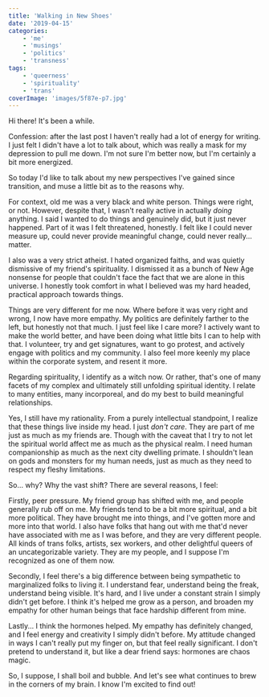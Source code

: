 ```yaml
---
title: 'Walking in New Shoes'
date: '2019-04-15'
categories:
    - 'me'
    - 'musings'
    - 'politics'
    - 'transness'
tags:
    - 'queerness'
    - 'spirituality'
    - 'trans'
coverImage: 'images/5f87e-p7.jpg'
---
```


Hi there! It's been a while.

Confession: after the last post I haven't really had a lot of energy for writing. I just felt I didn't have a lot to talk about, which was really a mask for my depression to pull me down. I'm not sure I'm better now, but I'm certainly a bit more energized.

So today I'd like to talk about my new perspectives I've gained since transition, and muse a little bit as to the reasons why.

For context, old me was a very black and white person. Things were right, or not. However, despite that, I wasn't really active in actually _doing_ anything. I said I wanted to do things and genuinely did, but it just never happened. Part of it was I felt threatened, honestly. I felt like I could never measure up, could never provide meaningful change, could never really... matter.

I also was a very strict atheist. I hated organized faiths, and was quietly dismissive of my friend's spirituality. I dismissed it as a bunch of New Age nonsense for people that couldn't face the fact that we are alone in this universe. I honestly took comfort in what I believed was my hard headed, practical approach towards things.

Things are very different for me now. Where before it was very right and wrong, I now have more empathy. My politics are definitely farther to the left, but honestly not that much. I just feel like I care more? I actively want to make the world better, and have been doing what little bits I can to help with that. I volunteer, try and get signatures, want to go protest, and actively engage with politics and my community. I also feel more keenly my place within the corporate system, and resent it more.

Regarding spirituality, I identify as a witch now. Or rather, that's one of many facets of my complex and ultimately still unfolding spiritual identity. I relate to many entities, many incorporeal, and do my best to build meaningful relationships.

Yes, I still have my rationality. From a purely intellectual standpoint, I realize that these things live inside my head. I just _don't care_. They are part of me just as much as my friends are. Though with the caveat that I try to not let the spiritual world affect me as much as the physical realm. I need human companionship as much as the next city dwelling primate. I shouldn't lean on gods and monsters for my human needs, just as much as they need to respect my fleshy limitations.

So... why? Why the vast shift? There are several reasons, I feel:

Firstly, peer pressure. My friend group has shifted with me, and people generally rub off on me. My friends tend to be a bit more spiritual, and a bit more political. They have brought me into things, and I've gotten more and more into that world. I also have folks that hang out with me that'd never have associated with me as I was before, and they are very different people. All kinds of trans folks, artists, sex workers, and other delightful queers of an uncategorizable variety. They are my people, and I suppose I'm recognized as one of them now.

Secondly, I feel there's a big difference between being sympathetic to marginalized folks to living it. I understand fear, understand being the freak, understand being visible. It's hard, and I live under a constant strain I simply didn't get before. I think it's helped me grow as a person, and broaden my empathy for other human beings that face hardship different from mine.

Lastly... I think the hormones helped. My empathy has definitely changed, and I feel energy and creativity I simply didn't before. My attitude changed in ways I can't really put my finger on, but that feel really significant. I don't pretend to understand it, but like a dear friend says: hormones are chaos magic.

So, I suppose, I shall boil and bubble. And let's see what continues to brew in the corners of my brain. I know I'm excited to find out!

